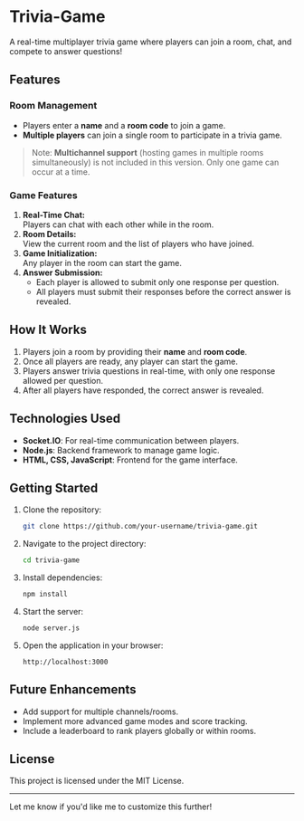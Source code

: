# Trivia-Game

A real-time multiplayer trivia game where players can join a room, chat, and compete to answer questions!

## Features

### **Room Management**
- Players enter a **name** and a **room code** to join a game.  
- **Multiple players** can join a single room to participate in a trivia game.  

> Note: **Multichannel support** (hosting games in multiple rooms simultaneously) is not included in this version. Only one game can occur at a time.

### **Game Features**
1. **Real-Time Chat:**  
   Players can chat with each other while in the room.  
2. **Room Details:**  
   View the current room and the list of players who have joined.  
3. **Game Initialization:**  
   Any player in the room can start the game.  
4. **Answer Submission:**  
   - Each player is allowed to submit only one response per question.  
   - All players must submit their responses before the correct answer is revealed.  

## How It Works
1. Players join a room by providing their **name** and **room code**.  
2. Once all players are ready, any player can start the game.  
3. Players answer trivia questions in real-time, with only one response allowed per question.  
4. After all players have responded, the correct answer is revealed.  

## Technologies Used
- **Socket.IO**: For real-time communication between players.  
- **Node.js**: Backend framework to manage game logic.  
- **HTML, CSS, JavaScript**: Frontend for the game interface.  

## Getting Started
1. Clone the repository:  
   ```bash
   git clone https://github.com/your-username/trivia-game.git
   ```
2. Navigate to the project directory:  
   ```bash
   cd trivia-game
   ```
3. Install dependencies:  
   ```bash
   npm install
   ```
4. Start the server:  
   ```bash
   node server.js
   ```
5. Open the application in your browser:  
   ```
   http://localhost:3000
   ```

## Future Enhancements
- Add support for multiple channels/rooms.  
- Implement more advanced game modes and score tracking.  
- Include a leaderboard to rank players globally or within rooms.  

## License
This project is licensed under the MIT License.  

--- 

Let me know if you'd like me to customize this further!
